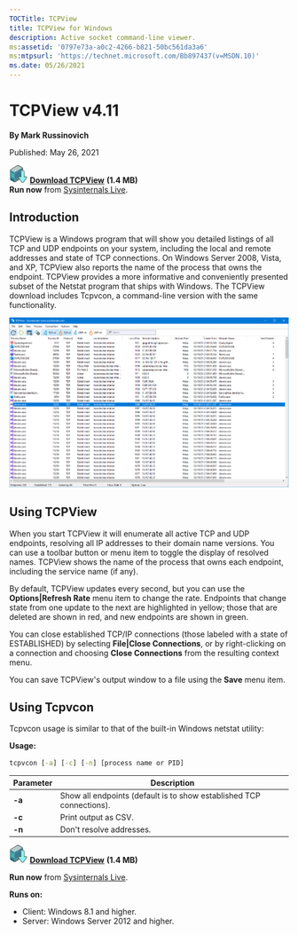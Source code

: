 ```yaml
---
TOCTitle: TCPView
title: TCPView for Windows
description: Active socket command-line viewer.
ms:assetid: '0797e73a-a0c2-4266-b821-50bc561da3a6'
ms:mtpsurl: 'https://technet.microsoft.com/Bb897437(v=MSDN.10)'
ms.date: 05/26/2021
---
```


# TCPView v4.11

**By Mark Russinovich**

Published: May 26, 2021

[![Download](media/shared/Download_sm.png)](https://download.sysinternals.com/files/TCPView.zip) [**Download TCPView**](https://download.sysinternals.com/files/TCPView.zip) **(1.4 MB)**  
**Run now** from [Sysinternals Live](https://live.sysinternals.com/Tcpview.exe).

## Introduction

TCPView is a Windows program that will show you detailed listings of all
TCP and UDP endpoints on your system, including the local and remote
addresses and state of TCP connections. On Windows Server 2008, Vista,
and XP, TCPView also reports the name of the process that owns the
endpoint. TCPView provides a more informative and conveniently presented
subset of the Netstat program that ships with Windows. The TCPView
download includes Tcpvcon, a command-line version with the same
functionality.

![TCP View screenshot](media/tcpview/tcpview.png)

## Using TCPView

When you start TCPView it will enumerate all active TCP and UDP
endpoints, resolving all IP addresses to their domain name versions. You
can use a toolbar button or menu item to toggle the display of resolved
names. TCPView shows the name of the process that owns each endpoint, including the service name (if any).

By default, TCPView updates every second, but you can use the
**Options|Refresh Rate** menu item to change the rate. Endpoints that
change state from one update to the next are highlighted in yellow;
those that are deleted are shown in red, and new endpoints are shown in
green.

You can close established TCP/IP connections (those labeled with a state
of ESTABLISHED) by selecting **File|Close Connections**, or by
right-clicking on a connection and choosing **Close Connections** from
the resulting context menu.

You can save TCPView's output window to a file using the **Save** menu
item.

## Using Tcpvcon

Tcpvcon usage is similar to that of the built-in Windows netstat
utility:

**Usage:**

```cmd
tcpvcon [-a] [-c] [-n] [process name or PID]
```

|Parameter  |Description  |
|---------|---------|
|  **-a**  | Show all endpoints (default is to show established TCP connections).|
|  **-c**  | Print output as CSV.|
|  **-n**  | Don't resolve addresses.|

[![Download](media/shared/Download_sm.png)](https://download.sysinternals.com/files/TCPView.zip) [**Download TCPView**](https://download.sysinternals.com/files/TCPView.zip) **(1.4 MB)**

**Run now** from [Sysinternals Live](https://live.sysinternals.com/Tcpview.exe).

**Runs on:**

- Client: Windows 8.1 and higher.
- Server: Windows Server 2012 and higher.
